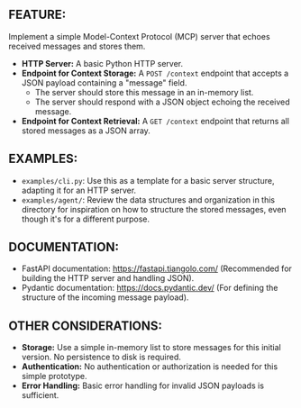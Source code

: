 ## FEATURE:

Implement a simple Model-Context Protocol (MCP) server that echoes received messages and stores them.

-   **HTTP Server:** A basic Python HTTP server.
-   **Endpoint for Context Storage:** A `POST /context` endpoint that accepts a JSON payload containing a "message" field.
    -   The server should store this message in an in-memory list.
    -   The server should respond with a JSON object echoing the received message.
-   **Endpoint for Context Retrieval:** A `GET /context` endpoint that returns all stored messages as a JSON array.

## EXAMPLES:

-   `examples/cli.py`: Use this as a template for a basic server structure, adapting it for an HTTP server.
-   `examples/agent/`: Review the data structures and organization in this directory for inspiration on how to structure the stored messages, even though it's for a different purpose.

## DOCUMENTATION:

-   FastAPI documentation: https://fastapi.tiangolo.com/ (Recommended for building the HTTP server and handling JSON).
-   Pydantic documentation: https://docs.pydantic.dev/ (For defining the structure of the incoming message payload).

## OTHER CONSIDERATIONS:

-   **Storage:** Use a simple in-memory list to store messages for this initial version. No persistence to disk is required.
-   **Authentication:** No authentication or authorization is needed for this simple prototype.
-   **Error Handling:** Basic error handling for invalid JSON payloads is sufficient.
